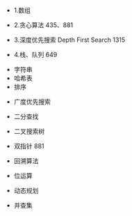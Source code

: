 - 1.数组

- 2.贪心算法
  435、881

- 3.深度优先搜索 Depth First Search
  1315

- 4.栈、队列
  649

* 字符串
* 哈希表
* 排序

- 广度优先搜索

* 二分查找

* 二叉搜索树

- 双指针
  881

- 回溯算法

- 位运算

- 动态规划

- 并查集

